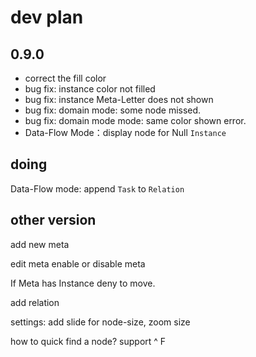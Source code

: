 # dev plan

## **0.9.0**

- correct the fill color
- bug fix: instance color not filled
- bug fix: instance Meta-Letter does not shown
- bug fix: domain mode: some node missed.
- bug fix: domain mode mode: same color shown error.
- Data-Flow Mode：display node for Null `Instance`

## doing

Data-Flow mode: append `Task` to `Relation`

## other version

add new meta

edit meta
enable or disable meta

If Meta has Instance deny to move.

add relation

settings: add slide for node-size, zoom size

how to quick find a node? support ^ F
